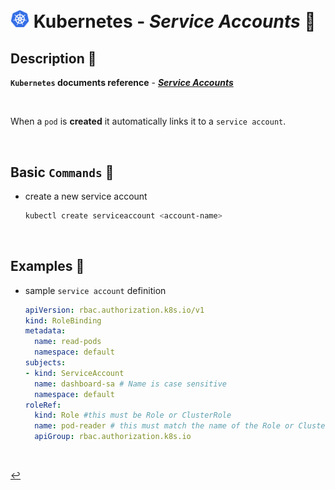 # <img src="../../00-resources/img/k8s.png" width="30px"> **Kubernetes** - ***Service Accounts*** 💁

## **Description** 👀

**`Kubernetes` documents reference** - ***[Service Accounts](https://kubernetes.io/docs/tasks/configure-pod-container/configure-service-account/)***

<br>

When a `pod` is **created** it automatically links it to a `service account`.

<br>

## **Basic** `Commands` 📝

* create a new service account

  ```bash
  kubectl create serviceaccount <account-name>
  ```

<br>

## **Examples** 🧩

* sample `service account` definition

  ```yaml
  apiVersion: rbac.authorization.k8s.io/v1
  kind: RoleBinding
  metadata:
    name: read-pods
    namespace: default
  subjects:
  - kind: ServiceAccount
    name: dashboard-sa # Name is case sensitive
    namespace: default
  roleRef:
    kind: Role #this must be Role or ClusterRole
    name: pod-reader # this must match the name of the Role or ClusterRole you wish to bind to
    apiGroup: rbac.authorization.k8s.io
  ```

<br>

[↩️](../README.md)
